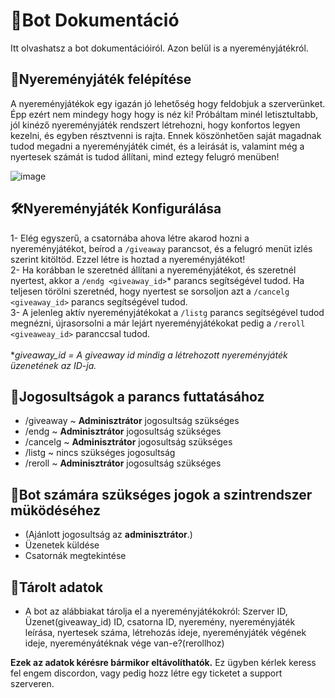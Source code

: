 # 📘Bot Dokumentáció <br>
Itt olvashatsz a bot dokumentációiról. Azon belül is a nyereményjátékról.<br>
## 🎉Nyereményjáték felépítése<br>
A nyereményjátékok egy igazán jó lehetőség hogy feldobjuk a szerverünket. Épp ezért nem mindegy hogy hogy is néz ki! Próbáltam minél letisztultabb, jól kinéző nyereményjáték rendszert létrehozni, hogy konfortos legyen 
kezelni, és egyben résztvenni is rajta. Ennek köszönhetően saját magadnak tudod megadni a nyereményjáték cimét, és a leirását is, valamint még a nyertesek számát is tudod állítani, mind eztegy felugró menüben!<br>

![image](https://github.com/user-attachments/assets/b1563fb2-4622-4a02-ac8b-71219b4bbb4c)
<br>

## 🛠Nyereményjáték Konfigurálása
1- Elég egyszerű, a csatornába ahova létre akarod hozni a nyereményjátékot, beírod a `/giveaway` parancsot, és a felugró menüt izlés szerint kitöltöd. Ezzel létre is hoztad a nyereményjátékot!<br>
2- Ha korábban le szeretnéd állítani a nyereményjátékot, és szeretnél nyertest, akkor a `/endg <giveaway_id>`* parancs segítségével tudod. Ha teljesen törölni szeretnéd, hogy nyertest se sorsoljon azt a
`/cancelg <giveaway_id>` parancs segítségével tudod.<br>
3- A jelenleg aktív nyereményjátékokat a `/listg` parancs segítségével tudod megnézni, újrasorsolni a már lejárt nyereményjátékokat pedig a `/reroll <giveaweay_id>` paranccsal tudod.<br>
<br>
**giveaway_id = A giveaway id mindig a létrehozott nyereményjáték üzenetének az ID-ja.*

## 🔔Jogosultságok a parancs futtatásához
  - /giveaway ~ **Adminisztrátor** jogosultság szükséges
  - /endg ~ **Adminisztrátor** jogosultság szükséges
  - /cancelg ~ **Adminisztrátor** jogosultság szükséges
  - /listg ~ nincs szükséges jogosultság
  - /reroll ~ **Adminisztrátor** jogosultság szükséges

## 🤖Bot számára szükséges jogok a szintrendszer müködéséhez
  - (Ajánlott jogosultság az **adminisztrátor**.)
  - Üzenetek küldése
  - Csatornák megtekintése

## 📁Tárolt adatok
  - A bot az alábbiakat tárolja el a nyereményjátékokról: Szerver ID, Üzenet(giveaway_id) ID, csatorna ID, nyeremény, nyereményjáték leírása, nyertesek száma, létrehozás ideje, nyereményjáték végének ideje, nyereményátéknak vége van-e?(rerollhoz)

**Ezek az adatok kérésre bármikor eltávolíthatók.**
Ez ügyben kérlek keress fel engem discordon, vagy pedig hozz létre egy ticketet a support szerveren.
